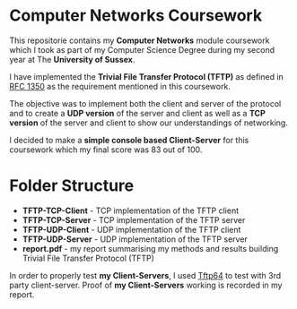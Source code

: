 # Computer Networks Coursework
This repositorie contains my **Computer Networks** module coursework which I took as part of my Computer Science Degree during my second year at The **University of Sussex**.

I have implemented the **Trivial File Transfer Protocol (TFTP)** as defined in [RFC 1350](https://www.ietf.org/rfc/rfc1350.txt) as the requirement mentioned in this coursework.

The objective was to implement both the client and server of the protocol and to create a **UDP version** of the server and client as well as a **TCP version** of the server and client to show our understandings of networking.

I decided to make a **simple console based Client-Server** for this coursework which my final score was 83 out of 100.

# Folder Structure

- **TFTP-TCP-Client** - TCP implementation of the TFTP client
- **TFTP-TCP-Server** - TCP implementation of the TFTP server
- **TFTP-UDP-Client** - UDP implementation of the TFTP client
- **TFTP-UDP-Server** - UDP implementation of the TFTP server
- **report.pdf** - my report summarising my methods and results building Trivial File Transfer Protocol (TFTP)

In order to properly test **my Client-Servers**, I used [Tftp64](https://pjo2.github.io/tftpd64/) to test with 3rd party client-server. Proof of **my Client-Servers** working is recorded in my report.

